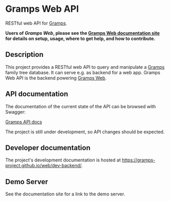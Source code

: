 # Gramps Web API

RESTful web API for [Gramps](https://gramps-project.org).

**Users of *Gramps Web*, please see the [Gramps Web documentation site](https://gramps-project.github.io/web/) for details on setup, usage, where to get help, and how to contribute.**

## Description

This project provides a RESTful web API to query and manipulate a [Gramps](https://gramps-project.org) family tree database. It can serve e.g. as backend for a web app. Gramps Web API is the backend powering [Gramps Web](https://gramps-project.github.io/web/).

## API documentation

The documentation of the current state of the API can be browsed with Swagger:

[Gramps API docs](https://gramps-project.github.io/gramps-web-api/)

The project is still under development, so API changes should be expected.

## Developer documentation

The project's development documentation is hosted at https://gramps-project.github.io/web/dev-backend/.

## Demo Server

See the documentation site for a link to the demo server.
